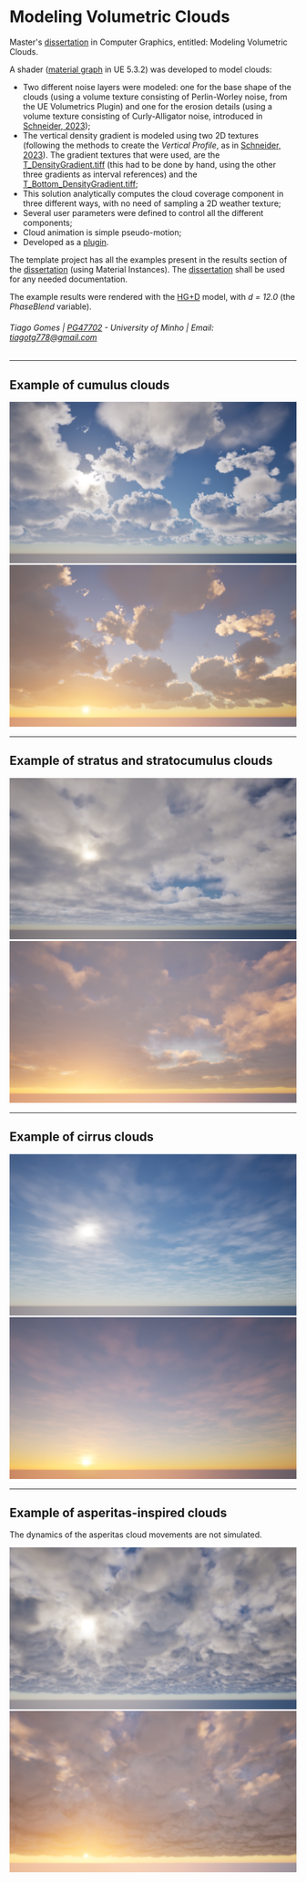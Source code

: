 # Modeling Volumetric Clouds

Master's [dissertation](https://drive.google.com/file/d/1FEx7_ofGtQCDe-PSPsKEA2OZYG4zqg3g/view?usp=drive_link) in Computer Graphics, entitled: Modeling Volumetric Clouds.

A shader ([material graph](MaterialGraph/) in UE 5.3.2) was developed to model clouds:

- Two different noise layers were modeled: one for the base shape of the clouds (using a volume texture consisting of Perlin-Worley noise, from the UE Volumetrics Plugin) and one for the erosion details (using a volume texture consisting of Curly-Alligator noise, introduced in [Schneider, 2023](https://advances.realtimerendering.com/s2023/index.html#Nubis3));
- The vertical density gradient is modeled using two 2D textures (following the methods to create the *Vertical Profile*, as in [Schneider, 2023](https://advances.realtimerendering.com/s2023/index.html#Nubis3)). The gradient textures that were used, are the [T_DensityGradient.tiff](DensityGradient/textures/T_DensityGradient.tiff) (this had to be done by hand, using the other three gradients as interval references) and the [T_Bottom_DensityGradient.tiff](DensityGradient/textures/T_Bottom_DensityGradient.tiff);
- This solution analytically computes the cloud coverage component in three different ways, with no need of sampling a 2D weather texture;
- Several user parameters were defined to control all the different components;
- Cloud animation is simple pseudo-motion;
- Developed as a [plugin](PG47702_VClouds/Plugins/).

The template project has all the examples present in the results section of the [dissertation](https://drive.google.com/file/d/1FEx7_ofGtQCDe-PSPsKEA2OZYG4zqg3g/view?usp=drive_link) (using Material Instances).
The [dissertation](https://drive.google.com/file/d/1FEx7_ofGtQCDe-PSPsKEA2OZYG4zqg3g/view?usp=drive_link) shall be used for any needed documentation.

The example results were rendered with the [HG+D](PhaseFunctionSampling/hg_d.hlsl) model, with *d = 12.0* (the *PhaseBlend* variable).

###### Tiago Gomes | [PG47702](mailto:pg47702@alunos.uminho.pt) - University of Minho | Email: [tiagotg778@gmail.com](mailto:tiagotg778@gmail.com)

---
## Example of cumulus clouds

![Cumulus clouds 1](Results/Cumulus_1.png)
![Cumulus clouds 2](Results/Cumulus_2.png)

---
## Example of stratus and stratocumulus clouds

![Stratus and Stratocumulus clouds 1](Results/Stratus_1.png)
![Stratus and Stratocumulus clouds 2](Results/Stratus_2.png)

---
## Example of cirrus clouds

![Cirrus clouds 1](Results/Cirrus_1.png)
![Cirrus clouds 2](Results/Cirrus_2.png)

---
## Example of asperitas-inspired clouds

The dynamics of the asperitas cloud movements are not simulated.

![Asperitas-inspired clouds 1](Results/Asperitas_1.png)
![Asperitas-inspired clouds 2](Results/Asperitas_2.png)

